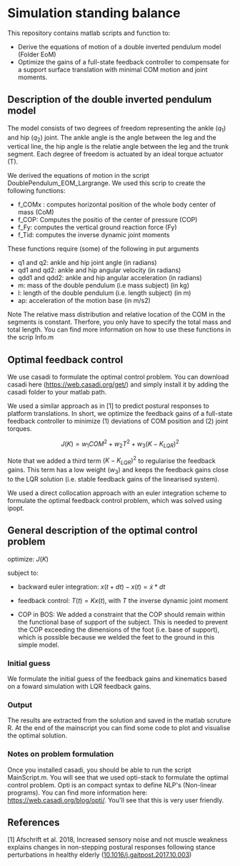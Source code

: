 # Simulation standing balance

This repository contains matlab scripts and function to:
- Derive the equations of motion of a double inverted pendulum model (Folder EoM)
- Optimize the gains of a full-state feedback controller to compensate for a support surface translation with minimal COM motion and joint moments.

## Description of the double inverted pendulum model

The model consists of two degrees of freedom representing the ankle ($q_1$) and hip ($q_2$) joint. The ankle angle is the angle between the leg and the vertical line, the hip angle is the relatie angle between the leg and the trunk segment.  Each degree of freedom is actuated by an ideal torque actuator (T). 

We derived the equations of motion in the script DoublePendulum_EOM_Largrange. We used this scrip to create the following functions:
- f_COMx : computes horizontal position of the whole body center of mass (CoM)
- f_COP: Computes the positio of the center of pressure (COP)
- f_Fy: computes the vertical ground reaction force (Fy)
- f_Tid: computes the inverse dynamic joint moments

These functions require (some) of the following in put arguments
- q1 and q2: ankle and hip joint angle (in radians)
- qd1 and qd2: ankle and hip angular velocity (in radians)
- qdd1 and qdd2: ankle and hip angular acceleration (in radians)
- m: mass of the double pendulum (i.e mass subject) (in kg)
- l: length of the double pendulum (i.e. length subject) (in m)
- ap: acceleration of the motion base (in m/s2)

Note The relative mass distribution and relative location of the COM in the segments is constant. Therfore, you only have to specify the total mass and total length. You can find more information on how to use these functions in the scrip Info.m


## Optimal feedback control

We use casadi to formulate the optimal control problem. You can download casadi here (https://web.casadi.org/get/) and simply install it by adding the casadi folder to your matlab path.

We used a similar approach as in [1] to predict postural responses to platform translations. In short, we optimize the feedback gains of a full-state feedback controller to minimize (1) deviations of COM position and (2) joint torques. 

$$ J(K) = w_1 COM^2 + w_2 T^2 + w_3 (K-K_{LQR})^2 $$

Note that we added a third term $(K-K_{LQR})^2$ to regularise the feedback gains. This term has a low weight ($w_3$) and keeps the feedback gains close to the LQR solution (i.e. stable feedback gains of the linearised system).

We used a direct collocation approach with an euler integration scheme to formulate the optimal feedback control problem, which was solved using ipopt.

## General description of the optimal control problem

optimize: $J(K)$ 

subject to:

- backward euler integration: $x(t+dt)-x(t) = \dot{x}*dt$

- feedback control: $T(t) = K x(t)$, with $T$ the inverse dynamic joint moment

- COP in BOS: We added a constraint that the COP should remain within the functional base of support of the subject. This is needed to prevent the COP exceeding the dimensions of the foot (i.e. base of support), which is possible because we welded the feet to the ground in this simple model.

### Initial guess

We formulate the initial guess of the feedback gains and kinematics based on a foward simulation with LQR feedback gains. 

### Output
The results are extracted from the solution and saved in the matlab scruture R. At the end of the mainscript you can find some code to plot and visualise the optimal solution.

### Notes on problem formulation

Once you installed casadi, you should be able to run the script MainScript.m. You will see that we used opti-stack to formulate the optimal control problem. Opti is an compact syntax to define NLP's (Non-linear programs). You can find more information here: https://web.casadi.org/blog/opti/. You'll see that this is very user friendly.


## References

[1] Afschrift et al. 2018, Increased sensory noise and not muscle weakness explains changes in non-stepping postural responses following stance perturbations in healthy elderly ([10.1016/j.gaitpost.2017.10.003](https://doi.org/10.1016/j.gaitpost.2017.10.003))

